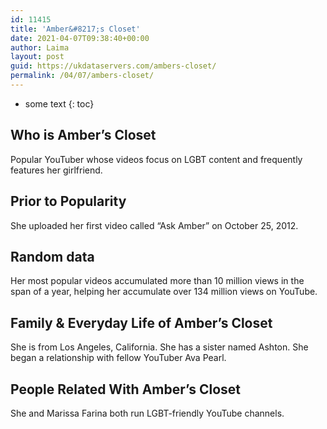```yaml
---
id: 11415
title: 'Amber&#8217;s Closet'
date: 2021-04-07T09:38:40+00:00
author: Laima
layout: post
guid: https://ukdataservers.com/ambers-closet/
permalink: /04/07/ambers-closet/
---
```


* some text
{: toc}


## Who is Amber&#8217;s Closet
                  
                  
                  
Popular YouTuber whose videos focus on LGBT content and frequently features her girlfriend.
                  
              
            
              
            
                
                
                
## Prior to Popularity
                  
                  
                  
She uploaded her first video called &#8220;Ask Amber&#8221; on October 25, 2012.
                  
              
            
              
            
                
                
                
## Random data
                  
                  
                  
Her most popular videos accumulated more than 10 million views in the span of a year, helping her accumulate over 134 million views on YouTube.
                  
              
            
              
            
                
                
                
## Family & Everyday Life of Amber&#8217;s Closet
                  
                  
                  
She is from Los Angeles, California. She has a sister named Ashton. She began a relationship with fellow YouTuber Ava Pearl.
                  
              
            
              
            
                
                
                
## People Related With Amber&#8217;s Closet
                  
                  
                  
She and Marissa Farina both run LGBT-friendly YouTube channels.
                  
              
            
              
            
                
              
            
              
              
            
            
              
            
          
          
          